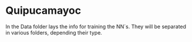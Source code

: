 # Quipucamayoc

In the Data folder lays the info for training the NN´s. They will be separated in various folders, depending their type.

